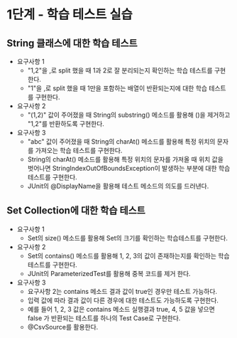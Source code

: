 # 1단계 - 학습 테스트 실습
## String 클래스에 대한 학습 테스트
* 요구사항 1
  * "1,2"을 ,로 split 했을 때 1과 2로 잘 분리되는지 확인하는 학습 테스트를 구현한다.
  * "1"을 ,로 split 했을 때 1만을 포함하는 배열이 반환되는지에 대한 학습 테스트를 구현한다.
* 요구사항 2
  * "(1,2)" 값이 주어졌을 때 String의 substring() 메소드를 활용해 ()을 제거하고 "1,2"를 반환하도록 구현한다.
* 요구사항 3
  * "abc" 값이 주어졌을 때 String의 charAt() 메소드를 활용해 특정 위치의 문자를 가져오는 학습 테스트를 구현한다.
  * String의 charAt() 메소드를 활용해 특정 위치의 문자를 가져올 때 위치 값을 벗어나면 StringIndexOutOfBoundsException이 발생하는 부분에 대한 학습 테스트를 구현한다.
  * JUnit의 @DisplayName을 활용해 테스트 메소드의 의도를 드러낸다.
## Set Collection에 대한 학습 테스트
* 요구사항 1
  * Set의 size() 메소드를 활용해 Set의 크기를 확인하는 학습테스트를 구현한다.
* 요구사항 2
  * Set의 contains() 메소드를 활용해 1, 2, 3의 값이 존재하는지를 확인하는 학습테스트를 구현한다.
  * JUnit의 ParameterizedTest를 활용해 중복 코드를 제거 한다.
* 요구사항 3
  * 요구사항 2는 contains 메소드 결과 값이 true인 경우만 테스트 가능하다.
  * 입력 값에 따라 결과 값이 다른 경우에 대한 테스트도 가능하도록 구현한다.
  * 예를 들어 1, 2, 3 값은 contains 메소드 실행결과 true, 4, 5 값을 넣으면 false 가 반환되는 테스트를 하나의 Test Case로 구현한다.
  * @CsvSource를 활용한다.